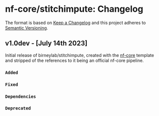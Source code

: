 # nf-core/stitchimpute: Changelog

The format is based on [Keep a Changelog](https://keepachangelog.com/en/1.0.0/)
and this project adheres to [Semantic Versioning](https://semver.org/spec/v2.0.0.html).

## v1.0dev - [July 14th 2023]

Initial release of birneylab/stitchimpute, created with the [nf-core](https://nf-co.re/) template and stripped of the references to it being an official nf-core pipeline.

### `Added`

### `Fixed`

### `Dependencies`

### `Deprecated`
